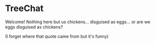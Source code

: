 # TreeChat

Welcome! Nothing here but us chickens... disguised as eggs... or are we eggs disguised as chickens?

(I forget where that quote came from but it's funny)
